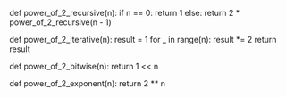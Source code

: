 def power_of_2_recursive(n):
    if n == 0:
        return 1
    else:
        return 2 * power_of_2_recursive(n - 1)

def power_of_2_iterative(n):
    result = 1
    for _ in range(n):
        result *= 2
    return result

def power_of_2_bitwise(n):
    return 1 << n

def power_of_2_exponent(n):
    return 2 ** n

